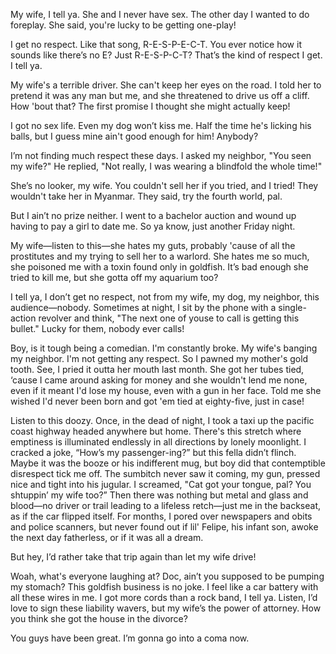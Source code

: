 
My wife, I tell ya. She and I never have sex. The other day I wanted to do foreplay. She said, you're lucky to be getting one-play!

I get no respect. Like that song, R-E-S-P-E-C-T. You ever notice how it sounds like there’s no E? Just R-E-S-P-C-T? That’s the kind of respect I get. I tell ya.

My wife's a terrible driver. She can't keep her eyes on the road. I told her to pretend it was any man but me, and she threatened to drive us off a cliff. How 'bout that? The first promise I thought she might actually keep!

I got no sex life. Even my dog won’t kiss me. Half the time he's licking his balls, but I guess mine ain't good enough for him! Anybody?

I’m not finding much respect these days. I asked my neighbor, "You seen my wife?" He replied, "Not really, I was wearing a blindfold the whole time!"

She’s no looker, my wife. You couldn't sell her if you tried, and I tried! They wouldn't take her in Myanmar. They said, try the fourth world, pal.

But I ain’t no prize neither. I went to a bachelor auction and wound up having to pay a girl to date me. So ya know, just another Friday night. 

My wife—listen to this—she hates my guts, probably 'cause of all the prostitutes and my trying to sell her to a warlord. She hates me so much, she poisoned me with a toxin found only in goldfish. It’s bad enough she tried to kill me, but she gotta off my aquarium too? 

I tell ya, I don’t get no respect, not from my wife, my dog, my neighbor, this audience—nobody. Sometimes at night, I sit by the phone with a single-action revolver and think, "The next one of youse to call is getting this bullet." Lucky for them, nobody ever calls!

Boy, is it tough being a comedian. I'm constantly broke. My wife's banging my neighbor. I'm not getting any respect. So I pawned my mother's gold tooth. See, I pried it outta her mouth last month. She got her tubes tied, ‘cause I came around asking for money and she wouldn't lend me none, even if it meant I'd lose my house, even with a gun in her face. Told me she wished I'd never been born and got 'em tied at eighty-five, just in case!

Listen to this doozy. Once, in the dead of night, I took a taxi up the pacific coast highway headed anywhere but home. There's this stretch where emptiness is illuminated endlessly in all directions by lonely moonlight. I cracked a joke, “How’s my passenger-ing?” but this fella didn’t flinch. Maybe it was the booze or his indifferent mug, but boy did that contemptible disrespect tick me off. The sumbitch never saw it coming, my gun, pressed nice and tight into his jugular. I screamed, "Cat got your tongue, pal? You shtuppin’ my wife too?” Then there was nothing but metal and glass and blood—no driver or trail leading to a lifeless retch—just me in the backseat, as if the car flipped itself. For months, I pored over newspapers and obits and police scanners, but never found out if lil' Felipe, his infant son, awoke the next day fatherless, or if it was all a dream. 

But hey, I’d rather take that trip again than let my wife drive!

Woah, what's everyone laughing at? Doc, ain’t you supposed to be pumping my stomach? This goldfish business is no joke. I feel like a car battery with all these wires in me. I got more cords than a rock band, I tell ya. Listen, I’d love to sign these liability wavers, but my wife’s the power of attorney. How you think she got the house in the divorce? 

You guys have been great. I’m gonna go into a coma now. 
